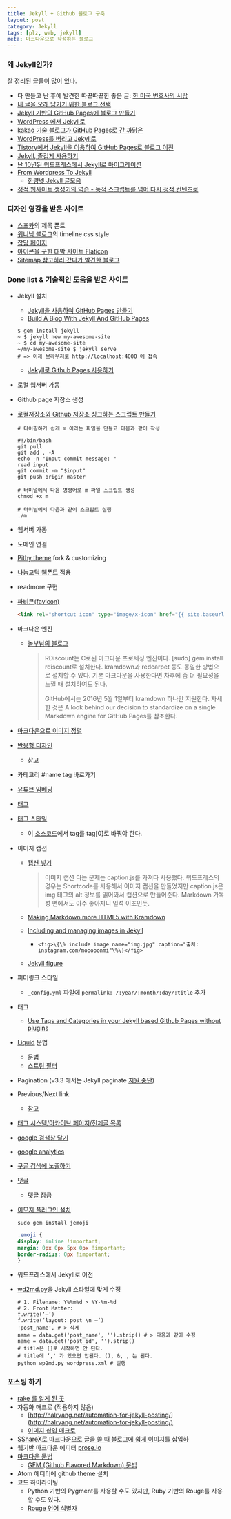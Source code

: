 ```yaml
---
title: Jekyll + Github 블로그 구축
layout: post
category: Jekyll
tags: [plz, web, jekyll]
meta: 마크다운으로 작성하는 블로그
---
```


### 왜 Jekyll인가?
잘 정리된 글들이 많이 있다.

- 다 만들고 난 후에 발견한 따끈따끈한 좋은 글: [한 미국 변호사의 서랍](http://lawfully.kr/smart/jekyll.html)
- [내 글을 오래 남기기 위한 블로그 선택](http://blog.kalkin7.com/2015/07/07/maintain-a-blog-for-a-long-time/)
- [Jekyll 기반의 GitHub Pages에 블로그 만들기](https://xho95.github.io/blog/github/jekyll/git/2016/01/11/Make-a-blog-with-Jekyll.html)
- [WordPress 에서 Jekyll로](http://blog.suminb.com/post/goodbye-wordpress-hello-jekyll/)
- [kakao 기술 블로그가 GitHub Pages로 간 까닭은](http://tech.kakao.com/2016/07/07/tech-blog-story/)
- [WordPress를 버리고 Jekyll로](https://www.alphafactory.co.kr/post/2013/12/08/move-to-jekyll-from-wordpress/)
- [Tistory에서 Jekyll을 이용하여 GitHub Pages로 블로그 이전](http://blog.saltfactory.net/note/renewal-blog-from-tistory-to-github-pages-via-jekyll.html)
- [Jekyll, 즐겁게 사용하기](https://vjinn.github.io/environment/enjoy-jekylling/)
- [난 10년된 워드프레스에서 Jekyll로 마이그레이션](https://ilmol.com/2015/01/%EC%9B%8C%EB%93%9C%ED%94%84%EB%A0%88%EC%8A%A4%EC%97%90%EC%84%9C-Jekyll%EB%A1%9C-%EB%A7%88%EC%9D%B4%EA%B7%B8%EB%A0%88%EC%9D%B4%EC%85%98.html)
- [From Wordpress To Jekyll](http://halryang.net/From-Wordpress-To-Jekyll)
  - [한량넷 Jekyll 글모음](http://halryang.net/search/?tags=jekyll)
- [정적 웹사이트 생성기의 역습 - 동적 스크립트를 넘어 다시 정적 컨텐츠로](http://blog.nacyot.com/articles/2014-01-15-static-site-generator)

### 디자인 영감을 받은 사이트
- [스포카](https://spoqa.github.io/index.html)의 제목 폰트
- [워니님 블로그](https://heelog.github.io/development/)의 timeline css style
- [잡담 페이지](http://halryang.net/micro/)
- [아이콘을 구한 대박 사이트 Flaticon](http://www.flaticon.com/search?word=github)
- [Sitemap 참고하러 갔다가 발견한 블로그](http://joelglovier.com/)

### Done list & 기술적인 도움을 받은 사이트
- Jekyll 설치
  - [Jekyll을 사용하여 GitHub Pages 만들기](http://blog.saltfactory.net/jekyll/upgrade-github-pages-dependency-versions.html)
  - [Build A Blog With Jekyll And GitHub Pages](https://www.smashingmagazine.com/2014/08/build-blog-jekyll-github-pages/)

  ```shell
  $ gem install jekyll
  ~ $ jekyll new my-awesome-site
  ~ $ cd my-awesome-site
  ~/my-awesome-site $ jekyll serve
  # => 이제 브라우저로 http://localhost:4000 에 접속
  ```
  - [Jekyll로 Github Pages 사용하기](https://github.com/badkeyman/documents/wiki/Jekyll%EB%A1%9C-Github-Pages-%EC%82%AC%EC%9A%A9%ED%95%98%EA%B8%B0)
- 로컬 웹서버 가동
- Github page 저장소 생성
- [로컬저장소와 Github 저장소 싱크하는 스크립트 만들기](https://nolboo.kim/blog/2013/12/17/markdown-wiki-bitbucket-gollum/)

  ```shell
  # 타이핑하기 쉽게 m 이라는 파일을 만들고 다음과 같이 작성

  #!/bin/bash
  git pull
  git add . -A
  echo -n "Input commit message: "
  read input
  git commit -m "$input"
  git push origin master

  # 터미널에서 다음 명령어로 m 파일 스크립트 생성
  chmod +x m

  # 터미널에서 다음과 같이 스크립트 실행
  ./m
  ```

- 웹서버 가동
- 도메인 연결
- [Pithy theme](https://github.com/smallmuou/Jekyll-Pithy) fork & customizing
- [나눔고딕 웹폰트 적용](http://narie.tistory.com/107)
- readmore 구현
- [파비콘(favicon)](http://icoconvert.com/)

  ```html
  <link rel="shortcut icon" type="image/x-icon" href="{{ site.baseurl}}/images/favicon.ico"/>
  ```

- 마크다운 엔진
  - [놀부님의 블로그](https://nolboo.kim/blog/2013/10/15/free-blog-with-github-jekyll/)

    > RDiscount는 C로된 마크다운 프로세싱 엔진이다. [sudo] gem install rdiscount로 설치한다. kramdown과 redcarpet 등도 동일한 방법으로 설치할 수 있다. 기본 마크다운을 사용한다면 차후에 좀 더 필요성을 느낄 때 설치하여도 된다.
    >
    > GitHub에서는 2016년 5월 1일부터 kramdown 하나만 지원한다. 자세한 것은 A look behind our decision to standardize on a single Markdown engine for GitHub Pages를 참조한다.

- [마크다운으로 이미지 정렬](http://blog.kalkin7.com/2014/03/04/how-to-align-images-on-writing-with-markdown/)
- [반응형 디자인](http://www.nextree.co.kr/p8622/)
  - [참고](http://naradesign.net/wp/2012/05/30/1823/)
- 카테고리 #name tag 바로가기
- [유튜브 임베딩](http://halryang.net/embed-youtube-responsively/)
- [태그](https://nolboo.kim/blog/2014/01/09/upgrade-jekyll-github-blog/)
- [태그 스타일](http://codinfox.github.io/blog/tags/#chrome)
  - 이 [소스코드](https://codinfox.github.io/dev/2015/03/06/use-tags-and-categories-in-your-jekyll-based-github-pages/)에서 tag를 tag[0]로 바꿔야 한다.
- 이미지 캡션
  - [캡션 넣기](https://www.alphafactory.co.kr/post/2013/12/08/move-to-jekyll-from-wordpress/)

    > 이미지 캡션 다는 문제는 caption.js를 가져다 사용했다. 워드프레스의 경우는 Shortcode를 사용해서 이미지 캡션을 만들었지만 caption.js은 img 태그의 alt 정보를 읽어와서 캡션으로 만들어준다. Markdown 가독성 면에서도 아주 좋아지니 일석 이조인듯.

  - [Making Markdown more HTML5 with Kramdown](http://kalifi.org/2015/04/html5-markdown-kramdown.html)
  - [Including and managing images in Jekyll](https://eduardoboucas.com/blog/2014/12/07/including-and-managing-images-in-jekyll.html)
    - `<fig>\{\% include image name="img.jpg" caption="출처: instagram.com/mooooonmi"\%\}</fig>`
  - [Jekyll figure](https://github.com/paulrobertlloyd/jekyll-figure)

- 퍼머링크 스타일
  - `_config.yml` 파일에 `permalink: /:year/:month/:day/:title` 추가
- 태그
  - [Use Tags and Categories in your Jekyll based Github Pages without plugins]( https://codinfox.github.io/dev/2015/03/06/use-tags-and-categories-in-your-jekyll-based-github-pages/)
- [Liquid](https://github.com/Shopify/liquid/wiki/Liquid-for-Designers) 문법
  - [문법](https://help.shopify.com/themes/liquid/basics)
  - [스트링 필터](https://help.shopify.com/themes/liquid/filters/string-filters)
- Pagination (v3.3 에서는 Jekyll paginate [지원 중단](https://github.com/jekyll/jekyll/issues/4124))
- Previous/Next link
  - [참고](http://stackoverflow.com/questions/28331879/jekyll-next-and-previous-links-with-different-categories)
- [태그 시스템/아카이브 페이지/전체글 목록](http://halryang.net/tag-and-archive/)
- [google 검색창 달기](https://cse.google.com/cse/all)
- [google analytics](http://loustler.io/2016/09/26/github_pages_blog_google_analytics/)
- [구글 검색에 노출하기](http://cinos81.bitbucket.org/blog/_site/jekyll/2016/01/23/addRobotTxt.html)
- [댓글](https://github.com/appkr/blog/blob/master/_posts/2016-02-13-%EB%B8%94%EB%A1%9C%EA%B7%B8-%ED%94%8C%EB%9E%AB%ED%8F%BC-%EC%9D%B4%EC%A0%84-5-disqus-facebook.md)
  - [댓글 잠금](http://halryang.net/Disable-comments/)
- [이모지 플러그인 설치](http://ohyecloudy.com/pnotes/archives/jekyll-emoji-plugin/)

  ```shell
  sudo gem install jemoji
  ```

  ```css
  .emoji {
  display: inline !important;
  margin: 0px 0px 5px 0px !important;
  border-radius: 0px !important;
  }
  ```
- 워드프레스에서 Jekyll로 이전
- [wd2md.py](https://github.com/dreikanter/wp2md)을 Jekyll 스타일에 맞게 수정


  ```shell
  # 1. Filename: Y%%m%d > %Y-%m-%d
  # 2. Front Matter:
  f.write(‘—‘)  
  f.write(‘layout: post \n —‘)  
  'post_name', # > 삭제  
  name = data.get('post_name', '').strip() # > 다음과 같이 수정  
  name = data.get('post_id', '').strip()  
  # title은 []로 시작하면 안 된다.
  # title에 ‘,' 가 있으면 안된다. (), &, , 는 된다.   
  python wp2md.py wordpress.xml # 실행
  ```

### 포스팅 하기
- [rake 를 알게 된 곳](http://boxersb.github.io/etc/2013/04/03/jekyll-introduction/)
- 자동화 매크로 (적용하지 않음)
  - [http://halryang.net/automation-for-jekyll-posting/](http://halryang.net/automation-for-jekyll-posting/)
  - [이미지 삽입 매크로](http://halryang.net/Insert-Image-easily-to-Jekyll-blog/)
- [SShareX로 마크다운으로 글을 쓸 때 블로그에 쉽게 이미지를 삽입하](http://blog.kalkin7.com/2014/03/06/how-to-insert-images-in-blog-using-sharex-and-markdown/)
- 웹기반 마크다운 에디터 [prose.io](http://prose.io)
- [마크다운 문법](https://github.com/biospin/BigBio/blob/master/reference/%EB%A7%88%ED%81%AC%EB%8B%A4%EC%9A%B4.md)
  - [GFM (Github Flavored Markdown) 문법](https://nolboo.kim/blog/2014/03/25/github-flavored-markdown/)
- Atom 에디터에 github theme 설치
- 코드 하이라이팅
  - Python 기반의 Pygment를 사용할 수도 있지만, Ruby 기반의 Rouge를 사용할 수도 있다.
  - [Rouge 언어 식별자](https://github.com/jneen/rouge/wiki/List-of-supported-languages-and-lexers)
